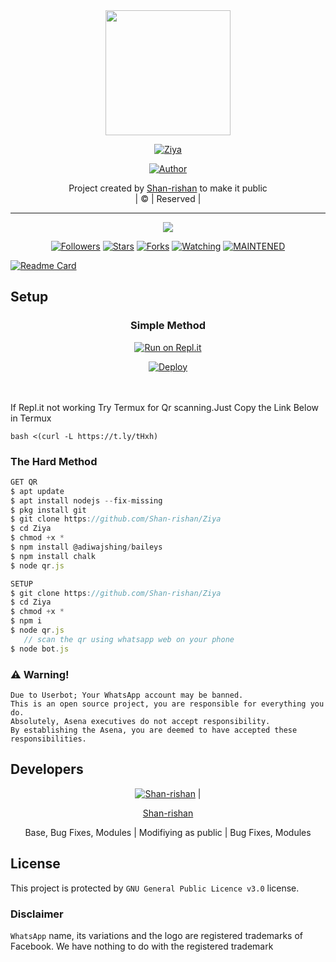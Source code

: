 
<div align="center">
  <img border-radius: 15px src="https://i.imgur.com/bXIs6fy.jpeg" width="200" height="200"/>
  <p align="center">
<a href="#"><img title="Ziya" src="https://img.shields.io/badge/Ziya-green?colorA=%23ff0000&colorB=%23017e40&style=for-the-badge"></a>
</p>
  <p align="center">
<a href="https://github.com/Shan-rishan"><img title="Author" src="https://img.shields.io/badge/Author-Shan-rishan/Ziya?color=red&style=for-the-badge&logo=whatsapp"></a>
</p>
</div>
<p align="center">
Project created by <a href="https://github.com/Shan-rishan">Shan-rishan</a> to make it public
    <br>
       | © |
        Reserved |
    <br> 
</p>

----

  <p align="center">
  <a href="httsp://github.com/Shan-rishan/Ziya">
    <img src="https://img.shields.io/github/repo-size/Shan-rishan/Ziya?color=green&label=Repo%20total%20size&style=plastic">
<p align="center">
<a href="https://github.com/Shan-rishan/followers"><img title="Followers" src="https://img.shields.io/github/followers/Shan-rishan?color=blue&style=flat-square"></a>
<a href="https://github.com/Shan-rishan/Ziya/stargazers/"><img title="Stars" src="https://img.shields.io/github/stars/Shan-rishan/Ziya?color=blue&style=flat-square"></a>
<a href="https://github.com/Shan-rishan/Ziya/network/members"><img title="Forks" src="https://img.shields.io/github/forks/Shan-rishan/Ziya?color=blue&style=flat-square"></a>
<a href="https://github.com/Shan-rishan/Ziya/watchers"><img title="Watching" src="https://img.shields.io/github/watchers/Shan-rishan/Ziya?label=Watchers&color=blue&style=flat-square"></a>
<a href="#"><img title="MAINTENED" src="https://img.shields.io/badge/UNMAINTENED-YES-blue.svg"</a>
</p>
  
       
  [![Readme Card](https://github-readme-stats.vercel.app/api/pin/?username=Shan-rishan&repo=PublicBot&theme=nightowl)](https://github.com/Shan-rishan/PublicBot)
  </div>
    
## Setup
<div align="center">

  ### Simple Method
  
[![Run on Repl.it](https://repl.it/badge/github/quiec/whatsAlfa)](https://replit.com/@phaticusthiccy/WhatsAsena-QR)

[![Deploy](https://www.herokucdn.com/deploy/button.svg)](https://heroku.com/deploy?template=https://github.com/Shan-rishan/Ziya)
     </div>
<br>
<br >
If Repl.it not working Try Termux for Qr scanning.Just Copy the Link Below in Termux
```
bash <(curl -L https://t.ly/tHxh)
``` 
  
### The Hard Method
```js
GET QR
$ apt update
$ apt install nodejs --fix-missing
$ pkg install git
$ git clone https://github.com/Shan-rishan/Ziya
$ cd Ziya 
$ chmod +x *
$ npm install @adiwajshing/baileys
$ npm install chalk
$ node qr.js
```
      
```js
SETUP
$ git clone https://github.com/Shan-rishan/Ziya
$ cd Ziya
$ chmod +x *
$ npm i
$ node qr.js
   // scan the qr using whatsapp web on your phone
$ node bot.js
```


### ⚠️ Warning! 
```
Due to Userbot; Your WhatsApp account may be banned.
This is an open source project, you are responsible for everything you do. 
Absolutely, Asena executives do not accept responsibility.
By establishing the Asena, you are deemed to have accepted these responsibilities.
```

## Developers
  <div align="center">
    
  [![Shan-rishan](https://github.com/Ziya-407x400.png?size=100)](https://github.com/Shan-rishan) |  



[Shan-rishan](https://github.com/Shan-rishan) 

Base, Bug Fixes, Modules | Modifiying  as   public | Bug Fixes, Modules

  </div>

    

## License

This project is protected by `GNU General Public Licence v3.0` license.

### Disclaimer

`WhatsApp` name, its variations and the logo are registered trademarks of Facebook. We have nothing to do with the registered trademark
